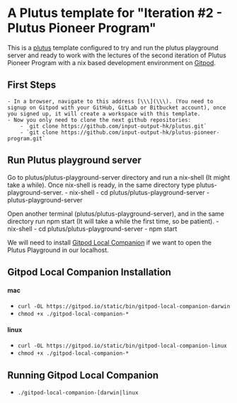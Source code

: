 # A Plutus template for "Iteration #2 - Plutus Pioneer Program"

This is a [plutus](https://github.com/input-output-hk/plutus) template configured to try and run the plutus playground server and ready to work with the lectures of the second iteration of Plutus Pioneer Program with a nix based development environment on [Gitpod](https://www.gitpod.io/).

## First Steps
    - In a browser, navigate to this address [\\\](\\\). (You need to signup on Gitpod with your GitHub, GitLab or Bitbucket account), once you signed up, it will create a workspace with this template.
    - Now you only need to clone the next github repositories:
        - `git clone https://github.com/input-output-hk/plutus.git`
        - `git clone https://github.com/input-output-hk/plutus-pioneer-program.git`

## Run Plutus playground server

Go to plutus/plutus-playground-server directory and run a nix-shell (It might take a while). Once nix-shell is ready, in the same directory type plutus-playground-server.
    - nix-shell
    - cd plutus/plutus-playground-server
    - plutus-playground-server

Open another terminal (plutus/plutus-playground-server), and in the same directory run npm start (It will take a while the first time, so be patient).
    - nix-shell
    - cd plutus/plutus-playground-server
    - npm start

We will need to install [Gitpod Local Companion](https://www.gitpod.io/blog/local-app) if we want to open the Plutus Playground in our localhost.

## Gitpod Local Companion Installation

#### mac
- `curl -OL https://gitpod.io/static/bin/gitpod-local-companion-darwin`
- `chmod +x ./gitpod-local-companion-*`

#### linux
- `curl -OL https://gitpod.io/static/bin/gitpod-local-companion-linux`
- `chmod +x ./gitpod-local-companion-*`

## Running Gitpod Local Companion

- `./gitpod-local-companion-[darwin|linux`
